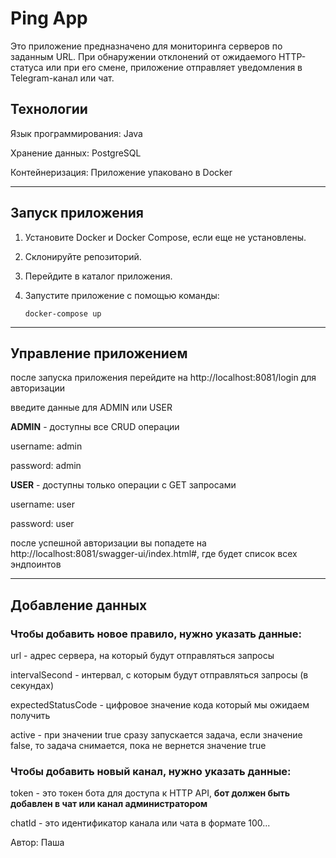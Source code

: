 # Ping App

Это приложение предназначено для мониторинга серверов по заданным URL. При обнаружении отклонений от ожидаемого HTTP-статуса или при его смене, приложение отправляет уведомления в Telegram-канал или чат.

## Технологии
Язык программирования: Java

Хранение данных: PostgreSQL

Контейнеризация: Приложение упаковано в Docker
___
## **Запуск приложения**

1. Установите Docker и Docker Compose, если еще не установлены.

2. Склонируйте репозиторий.
   
4. Перейдите в каталог приложения.
   
6. Запустите приложение с помощью команды:
   ```
   docker-compose up
   
   ```
___
## **Управление приложением**

после запуска приложения перейдите на http://localhost:8081/login для авторизации

введите данные для ADMIN или USER

**ADMIN** - доступны все CRUD операции

username: admin

password: admin


**USER** - доступны только операции с GET запросами

username: user

password: user

после успешной авторизации вы попадете на http://localhost:8081/swagger-ui/index.html#,
где будет список всех эндпоинтов
___
## **Добавление данных**

### Чтобы добавить новое правило, нужно указать данные:

url - адрес сервера, на который будут отправляться запросы

intervalSecond - интервал, с которым будут отправляться запросы (в секундах)

expectedStatusCode - цифровое значение кода который мы ожидаем получить

active - при значении true сразу запускается задача, если значение false, то задача снимается, пока не вернется значение true

### Чтобы добавить новый канал, нужно указать данные:

token - это токен бота для доступа к HTTP API, **бот должен быть добавлен в чат или канал администратором**

chatId - это идентификатор канала или чата в формате 100...

Автор: 
Паша
